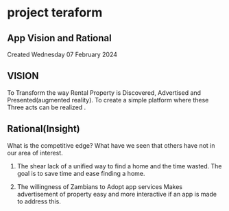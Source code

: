 # project teraform


## App Vision and Rational 
Created Wednesday 07 February 2024

## VISION
To Transform the way  Rental Property is Discovered, Advertised and Presented(augmented reality).
To create a simple platform where these Three acts can be realized .

## Rational(Insight)

What is the competitive edge? What have we seen that others have not in our area of interest.

1. The shear lack of a unified way to find a home and the time wasted. The goal is to save time and ease finding a home.

2. The willingness of Zambians to Adopt app services
Makes advertisement of property easy and more interactive if an app is made to address this.
